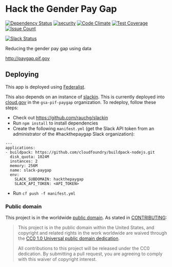 # Hack the Gender Pay Gap

[![Dependency Status](https://gemnasium.com/badges/github.com/presidential-innovation-fellows/hack-the-paygap.svg)](https://gemnasium.com/github.com/presidential-innovation-fellows/hack-the-paygap)
[![security](https://hakiri.io/github/presidential-innovation-fellows/hack-the-paygap/master.svg)](https://hakiri.io/github/presidential-innovation-fellows/hack-the-paygap/master)
[![Code Climate](https://codeclimate.com/github/presidential-innovation-fellows/hack-the-paygap/badges/gpa.svg)](https://codeclimate.com/github/presidential-innovation-fellows/hack-the-paygap)
[![Test Coverage](https://codeclimate.com/github/presidential-innovation-fellows/hack-the-paygap/badges/coverage.svg)](https://codeclimate.com/github/presidential-innovation-fellows/hack-the-paygap/coverage)
[![Issue Count](https://codeclimate.com/github/presidential-innovation-fellows/hack-the-paygap/badges/issue_count.svg)](https://codeclimate.com/github/presidential-innovation-fellows/hack-the-paygap)

[![Slack Status](https://paygap-slack.pif.gov/badge.svg)](https://paygap-slack.pif.gov/)

Reducing the gender pay gap using data

http://paygap.pif.gov

## Deploying

This app is deployed using [Federalist](https://federalist.18f.gov/).

This also depends on an instance of [slackin](https://github.com/rauchg/slackin). This is currently deployed into [cloud.gov](https://cloud.gov) in the `gsa-pif-paygap` organization. To redeploy, follow these steps:

* Check out https://github.com/rauchg/slackin
* Run `npm install` to install dependencies
* Create the following `manifest.yml` (get the Slack API token from an administrator of the #hackthepaygap Slack organization):
```
---
applications:
- buildpack: https://github.com/cloudfoundry/buildpack-nodejs.git
  disk_quota: 1024M
  instances: 2
  memory: 256M
  name: slack-paygap
  env:
    SLACK_SUBDOMAIN: hackthepaygap
    SLACK_API_TOKEN: <API_TOKEN> 
```
* Run `cf push -f manifest.yml`

### Public domain

This project is in the worldwide [public domain](LICENSE.md). As stated in [CONTRIBUTING](CONTRIBUTING.md):

> This project is in the public domain within the United States, and copyright and related rights in the work worldwide are waived through the [CC0 1.0 Universal public domain dedication](https://creativecommons.org/publicdomain/zero/1.0/).
>
> All contributions to this project will be released under the CC0 dedication. By submitting a pull request, you are agreeing to comply with this waiver of copyright interest.
